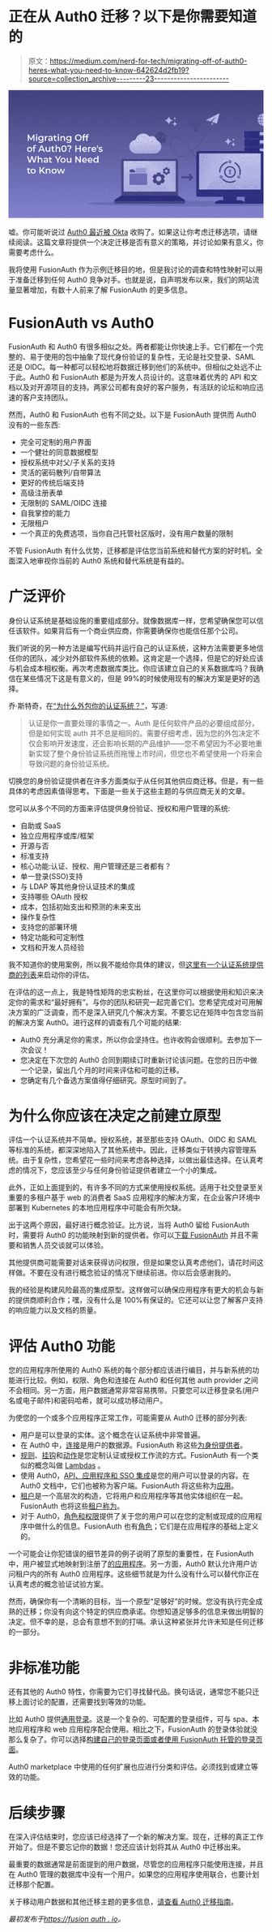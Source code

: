 # 正在从 Auth0 迁移？以下是你需要知道的

> 原文：<https://medium.com/nerd-for-tech/migrating-off-of-auth0-heres-what-you-need-to-know-642624d2fb19?source=collection_archive---------23----------------------->

![](img/8c25afd90f51b7c360d9cbd8653367da.png)

嘘。你可能听说过 [Auth0 最近被 Okta](https://www.okta.com/press-room/press-releases/okta-signs-agreement-to-acquire-auth0/) 收购了。如果这让你考虑迁移选项，请继续阅读。这篇文章将提供一个决定迁移是否有意义的策略，并讨论如果有意义，你需要考虑什么。

我将使用 FusionAuth 作为示例迁移目的地，但是我讨论的调查和特性映射可以用于准备迁移到任何 Auth0 竞争对手。也就是说，自声明发布以来，我们的网站流量显著增加，有数十人前来了解 FusionAuth 的更多信息。

# FusionAuth vs Auth0

FusionAuth 和 Auth0 有很多相似之处。两者都能让你快速上手。它们都在一个完整的、易于使用的包中抽象了现代身份验证的复杂性，无论是社交登录、SAML 还是 OIDC。每一种都可以轻松地将数据迁移到他们的系统中。但相似之处远不止于此。Auth0 和 FusionAuth 都是为开发人员设计的。这意味着优秀的 API 和文档以及对开源项目的支持。两家公司都有良好的客户服务，有活跃的论坛和响应迅速的客户支持团队。

然而，Auth0 和 FusionAuth 也有不同之处。以下是 FusionAuth 提供而 Auth0 没有的一些东西:

*   完全可定制的用户界面
*   一个健壮的同意数据模型
*   授权系统中对父/子关系的支持
*   灵活的密码散列/自带算法
*   更好的传统后端支持
*   高级注册表单
*   无限制的 SAML/OIDC 连接
*   自我掌控的能力
*   无限租户
*   一个真正的免费选项，当你自己托管社区版时，没有用户数量的限制

不管 FusionAuth 有什么优势，迁移都是评估您当前系统和替代方案的好时机。全面深入地审视你当前的 Auth0 系统和替代系统是有益的。

# 广泛评价

身份认证系统是基础设施的重要组成部分。就像数据库一样，您希望确保您可以信任该软件。如果背后有一个商业供应商，你需要确保你也能信任那个公司。

我们听说的另一种方法是编写代码并运行自己的认证系统，这种方法需要更多地信任你的团队，减少对外部软件系统的依赖。这肯定是一个选择，但是它的好处应该与机会成本相权衡。再次考虑数据库类比。你应该建立自己的关系数据库吗？我确信在某些情况下这是有意义的，但是 99%的时候使用现有的解决方案是更好的选择。

乔·斯特奇，在[“为什么外包你的认证系统？”](https://fusionauth.io/blog/2021/01/20/why-outsource-auth/)，写道:

> 认证是你一直要处理的事情之一。Auth 是任何软件产品的必要组成部分，但是如何实现 auth 并不总是相同的。需要仔细考虑，因为您的外包决定不仅会影响开发速度，还会影响长期的产品维护——您不希望因为不必要地重新实现了整个身份验证系统而拖慢上市时间，但您也不希望使用一个将来会导致问题的身份验证系统。

切换您的身份验证提供者在许多方面类似于从任何其他供应商迁移。但是，有一些具体的考虑因素值得思考。下面是一些关于这些主题的与供应商无关的文章。

您可以从多个不同的方面来评估提供身份验证、授权和用户管理的系统:

*   自助或 SaaS
*   独立应用程序或库/框架
*   开源与否
*   标准支持
*   核心功能:认证、授权、用户管理还是三者都有？
*   单一登录(SSO)支持
*   与 LDAP 等其他身份认证技术的集成
*   支持哪些 OAuth 授权
*   成本，包括初始支出和预测的未来支出
*   操作复杂性
*   支持您的部署环境
*   特定功能和可定制性
*   文档和开发人员经验

我不知道你的使用案例，所以我不能给你具体的建议，但[这里有一个认证系统提供商的列表](https://solutionsreview.com/identity-management/the-30-best-identity-management-companies/)来启动你的评估。

在评估的这一点上，我是特性矩阵的忠实粉丝，在这里你可以根据使用和知识来决定你的需求和“最好拥有”。与你的团队和研究一起完善它们。您希望完成对可用解决方案的广泛调查，而不是深入研究几个解决方案。不要忘记在矩阵中包含您当前的解决方案 Auth0。进行这样的调查有几个可能的结果:

*   Auth0 充分满足你的需求，所以你会坚持住。也许收购会很顺利。去参加下一次会议！
*   您决定在下次您的 Auth0 合同到期续订时重新讨论该问题。在您的日历中做一个记录，留出几个月的时间来评估和可能的迁移。
*   您确定有几个备选方案值得仔细研究。原型时间到了。

# 为什么你应该在决定之前建立原型

评估一个认证系统并不简单。授权系统，甚至那些支持 OAuth、OIDC 和 SAML 等标准的系统，都深深地陷入了其他系统中。因此，迁移类似于转换内容管理系统。由于复杂性，您希望花一些时间来考虑各种选择，以做出最佳选择。在认真考虑的情况下，您应该至少与任何身份验证提供者建立一个小的集成。

此外，正如上面提到的，有许多不同的方式来使用授权系统。适用于社交登录至关重要的多租户基于 web 的消费者 SaaS 应用程序的解决方案，在企业客户环境中部署到 Kubernetes 的本地应用程序中可能会有所欠缺。

出于这两个原因，最好进行概念验证。比方说，当将 Auth0 留给 FusionAuth 时，需要将 Auth0 的功能映射到新的提供者。你可以[下载 FusionAuth](https://fusionauth.io/download/) 并且不需要和销售人员交谈就可以体验。

其他提供商可能需要对话来获得访问权限，但是如果您认真考虑他们，请花时间这样做。不要在没有进行概念验证的情况下继续前进。你以后会感谢我的。

我的经验是构建风险最高的集成原型。这样做可以确保应用程序有更大的机会与新的提供商顺利合作；嘿，没有什么是 100%有保证的。它还可以让您了解客户支持的响应能力以及文档的质量。

# 评估 Auth0 功能

您的应用程序所使用的 Auth0 系统的每个部分都应该进行编目，并与新系统的功能进行比较。例如，权限、角色和连接在 Auth0 和任何其他 auth provider 之间不会相同。另一方面，用户数据通常非常容易携带。只要您可以迁移登录名(用户名或电子邮件)和密码哈希，就可以成功移动用户。

为使您的一个或多个应用程序正常工作，可能需要从 Auth0 迁移的部分列表:

*   用户是可以登录的实体。这个概念在认证系统中非常普遍。
*   在 Auth0 中，[连接](https://auth0.com/docs/identityproviders)是用户的数据源。FusionAuth 称这些[为身份提供者](https://fusionauth.io/docs/v1/tech/identity-providers/)。
*   [规则](https://auth0.com/docs/rules)、[挂钩](https://auth0.com/docs/hooks)和[动作](https://auth0.com/docs/actions)是您定制认证或授权工作流的方式。FusionAuth 有一个类似的概念叫做 [Lambdas](https://fusionauth.io/docs/v1/tech/lambdas/) 。
*   使用 Auth0，[API、应用程序和 SSO 集成](https://auth0.com/docs/applications/set-up-an-application)是您的用户可以登录的内容。在 Auth0 文档中，它们也被称为客户端。FusionAuth 将这些称为[应用](https://fusionauth.io/docs/v1/tech/core-concepts/applications/)。
*   [租户](https://auth0.com/docs/get-started/learn-the-basics)是一个高层次的构造，它将用户和应用程序等其他实体组织在一起。FusionAuth 也将这些[租户称为](https://fusionauth.io/docs/v1/tech/core-concepts/tenants/)。
*   对于 Auth0，[角色和权限](https://auth0.com/docs/authorization/rbac/roles)提供了关于您的用户可以在您的定制或现成的应用程序中做什么的信息。FusionAuth 也有[角色](https://fusionauth.io/docs/v1/tech/core-concepts/roles/)；它们是在应用程序的基础上定义的。

一个可能会让你犯错误的细节差异的例子说明了原型的重要性，在 FusionAuth 中，用户被显式地映射到注册了[的应用程序](https://fusionauth.io/docs/v1/tech/core-concepts/registrations/)。另一方面，Auth0 默认允许用户访问租户内的所有 Auth0 应用程序。这些细节就是为什么没有什么可以替代你正在认真考虑的概念验证试验方案。

然而，确保你有一个清晰的目标，当一个原型“足够好”的时候。您没有执行完全成熟的迁移；你没有向这个特定的供应商承诺。你想知道足够多的信息来做出明智的决定。但不幸的是，总会有意想不到的打嗝。承认这种紧张并允许未知是任何迁移的一部分。

# 非标准功能

还有其他的 Auth0 特性，你需要为它们寻找替代品。换句话说，通常您不能只迁移上面讨论的配置，还需要找到等效的功能。

比如 Auth0 提供[通用登录](https://auth0.com/docs/universal-login)。这是一个复杂的、可配置的登录组件，可与 spa、本地应用程序和 web 应用程序配合使用。相比之下，FusionAuth 的登录体验就没那么复杂了。你可以选择[构建自己的登录页面或者使用 FusionAuth 托管的登录页面](https://fusionauth.io/docs/v1/tech/core-concepts/integration-points/#login-options)。

Auth0 marketplace 中使用的任何扩展也应进行分类和评估。必须找到或建立等效的功能。

# 后续步骤

在深入评估结束时，您应该已经选择了一个新的解决方案。现在，迁移的真正工作开始了。但是不要忘记你的数据！您还应该计划将其从 Auth0 中迁移出来。

最重要的数据通常是前面提到的用户数据，尽管您的应用程序只能使用连接，并且在 Auth0 管理的数据库中没有一个用户。如果您的应用程序使用联合，也要计划迁移那个配置。

关于移动用户数据和其他迁移主题的更多信息，[请查看 Auth0 迁移指南](https://fusionauth.io/docs/v1/tech/guides/auth0-migration/)。

*最初发布于*[*https://fusion auth . io*](https://fusionauth.io/blog/2021/03/18/migrate-from-auth0/)*。*